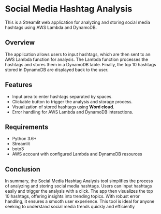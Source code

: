 # Social Media Hashtag Analysis
This is a Streamlit web application for analyzing and storing social media hashtags using AWS Lambda and DynamoDB.

## Overview
The application allows users to input hashtags, which are then sent to an AWS Lambda function for analysis. The Lambda function processes the hashtags and stores them in a DynamoDB table. Finally, the top 10 hashtags stored in DynamoDB are displayed back to the user.

## Features
* Input area to enter hashtags separated by spaces.
* Clickable button to trigger the analysis and storage process.
* Visualization of stored hashtags using **Word cloud**.
* Error handling for AWS Lambda and DynamoDB interactions.

## Requirements
* Python 3.6+
* Streamlit
* boto3
* AWS account with configured Lambda and DynamoDB resources


## Conclusion

In summary, the Social Media Hashtag Analysis tool simplifies the process of analyzing and storing social media hashtags. Users can input hashtags easily and trigger the analysis with a click. The app then visualizes the top 10 hashtags, offering insights into trending topics. With robust error handling, it ensures a smooth user experience. This tool is ideal for anyone seeking to understand social media trends quickly and efficiently

